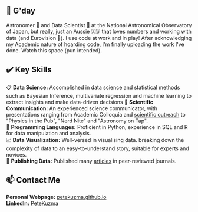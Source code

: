 ##  👋 G'day 

<!--
**PeteKuzma/PeteKuzma** is a ✨ _special_ ✨ repository because its `README.md` (this file) appears on your GitHub profile.

Here are some ideas to get you started:

- 🔭 I’m currently working on ...
- 🌱 I’m currently learning ...
- 👯 I’m looking to collaborate on ...
- 🤔 I’m looking for help with ...
- 💬 Ask me about ...
- 📫 How to reach me: ...
- 😄 Pronouns: ...
- ⚡ Fun fact: ...
-->
Astronomer 🔭 and Data Scientist 🧮 at the National Astronomical Observatory of Japan, but really, just an Aussie 🇦🇺 that loves numbers and working with data (and Eurovision 🎤). I use code at work and in play! After acknowledging my Academic nature of hoarding code, I'm finally uploading the work I've done. Watch this space (pun intended).


## ✔️ Key Skills
📋 **Data Science:** Accomplished in data science and statistical methods such as Bayesian Inference, multivariate regression and machine learning to extract insights and make data-driven decisions
📣 **Scientific Communication:** An experienced science communicator, with presentations ranging from Academic Colloquia and [scientific outreach](https://www.youtube.com/watch?v=61-Mfi484fQ) to "Physics in the Pub", "Nerd Nite" and "Astronomy on Tap".\
🐍 **Programming Languages:** Proficient in Python, experience in SQL and R for data manipulation and analysis.\
📈 **Data Visualization:** Well-versed in visualising data. breaking down the complexity of data to an easy-to-understand story, suitable for experts and novices.\
📝 **Publishing Data:** Published many [articles](https://ui.adsabs.harvard.edu/search/p_=0&q=author%3A%22Kuzma%2C%20P.%20B.%22&sort=date%20desc%2C%20bibcode%20desc) in peer-reviewed journals.

## :mailbox: Contact Me
**Personal Webpage:** [petekuzma.github.io](https://petekuzma.github.io)\
**LinkedIn:** [PeteKuzma](https://www.linkedin.com/in/petekuzma/)





